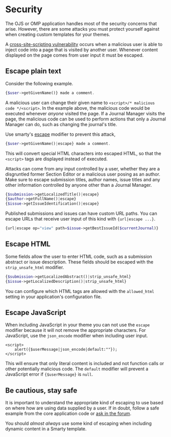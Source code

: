 # Security

The OJS or OMP application handles most of the security concerns that arise. However, there are some attacks you must protect yourself against when creating custom templates for your themes.

A [cross-site-scripting vulnerability](https://en.wikipedia.org/wiki/Cross-site_scripting) occurs when a malicious user is able to inject code into a page that is visited by another user. Whenever content displayed on the page comes from user input it must be escaped.

## Escape plain text

Consider the following example.

```php
{$user->getGivenName()} made a comment.
```

A malicious user can change their given name to `<script>/* malicious code */<script>`. In the example above, the malicious code would be executed whenever _anyone_ visited the page. If a Journal Manager visits the page, the malicious code can be used to perform actions that only a Journal Manager can do, such as changing the journal's title.

Use smarty's [escape](https://www.smarty.net/docs/en/language.modifier.escape.tpl) modifier to prevent this attack,

```php
{$user->getGivenName()|escape} made a comment.
```

This will convert special HTML characters into escaped HTML, so that the `<script>` tags are displayed instead of executed.

Attacks can come from any input controlled by a user, whether they are a disgruntled former Section Editor or a malicious user posing as an author. Make sure to escape submission titles, author names, issue titles and any other information controlled by anyone other than a Journal Manager.

```php
{$submission->getLocalizedTitle()|escape}
{$author->getFullName()|escape}
{$issue->getIssueIdentification()|escape}
```

Published submissions and issues can have custom URL paths. You can escape URLs that receive user input of this kind with `{url|escape ...}`.

```php
{url|escape op="view" path=$issue->getBestIssueId($currentJournal)}
```

## Escape HTML

Some fields allow the user to enter HTML code, such as a submission abstract or issue description. These fields should be escaped with the `strip_unsafe_html` modifier.

```php
{$submission->getLocalizedAbstract()|strip_unsafe_html}
{$issue->getLocalizedDescription()|strip_unsafe_html}
```

You can configure which HTML tags are allowed with the `allowed_html` setting in your application's configuration file.

## Escape JavaScript

When including JavaScript in your theme you can not use the `escape` modifier because it will not remove the appropriate characters. For JavaScript, use the `json_encode` modifier when including user input.

```
<script>
	alert({$userMessage|json_encode|default:""});
</script>
```

This will ensure that only literal content is included and not function calls or other potentially malicious code. The `default` modifier will prevent a JavaScript error if `{$userMessage}` is `null`.

## Be cautious, stay safe

It is important to understand the appropriate kind of escaping to use based on where how are using data supplied by a user. If in doubt, follow a safe example from the core application code or [ask in the forum](https://forum.pkp.sfu.ca/).

You should *almost always* use some kind of escaping when including dynamic content in a Smarty template.
